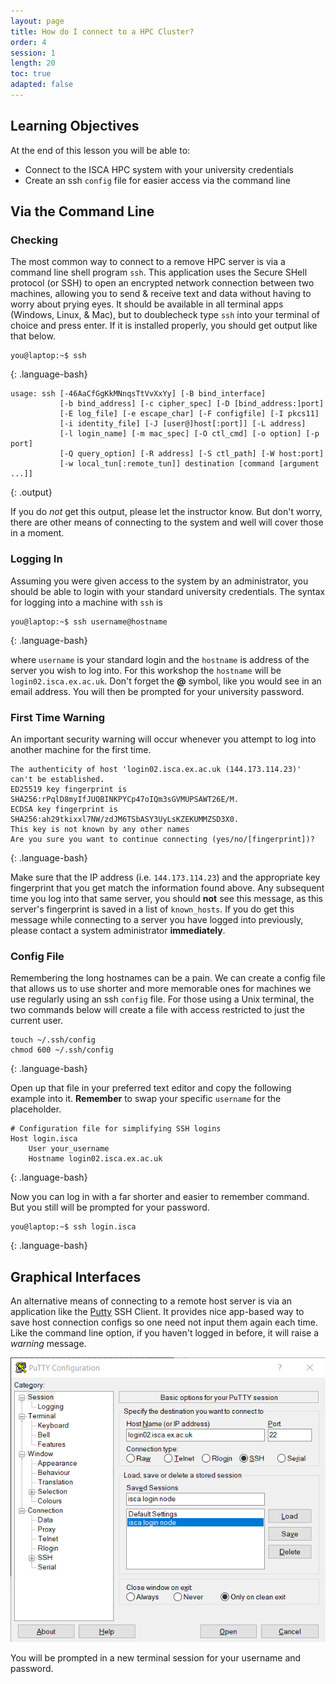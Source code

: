 ```yaml
---
layout: page
title: How do I connect to a HPC Cluster?
order: 4
session: 1
length: 20
toc: true
adapted: false
---
```


## Learning Objectives

At the end of this lesson you will be able to:

- Connect to the ISCA HPC system with your university credentials
- Create an ssh `config` file for easier access via the command line


## Via the Command Line

### Checking 
The most common way to connect to a remove HPC server is via a command line shell program `ssh`. This application uses the Secure SHell protocol (or SSH) to open an encrypted network connection between two machines, allowing you to send & receive text and data without having to worry about prying eyes. It should be available in all terminal apps (Windows, Linux, & Mac), but to doublecheck type `ssh` into your terminal of choice and press enter. If it is installed properly, you should get output like that below.

~~~
you@laptop:~$ ssh
~~~
{: .language-bash}

~~~
usage: ssh [-46AaCfGgKkMNnqsTtVvXxYy] [-B bind_interface]
           [-b bind_address] [-c cipher_spec] [-D [bind_address:]port]
           [-E log_file] [-e escape_char] [-F configfile] [-I pkcs11]
           [-i identity_file] [-J [user@]host[:port]] [-L address]
           [-l login_name] [-m mac_spec] [-O ctl_cmd] [-o option] [-p port]
           [-Q query_option] [-R address] [-S ctl_path] [-W host:port]
           [-w local_tun[:remote_tun]] destination [command [argument ...]]
~~~
{: .output}

If you do *not* get this output, please let the instructor know. But don't worry, there are other means of connecting to the system and well will cover those in a moment.

### Logging In

Assuming you were given access to the system by an administrator, you should be able to login with your standard university credentials. The syntax for logging into a machine with `ssh` is 
~~~
you@laptop:~$ ssh username@hostname
~~~
{: .language-bash}

where `username` is your standard login and the `hostname` is address of the server you wish to log into. For this workshop the `hostname` will be `login02.isca.ex.ac.uk`. Don't forget the **@** symbol, like you would see in an email address. You will then be prompted for your university password.

### First Time Warning
An important security warning will occur whenever you attempt to log into another machine for the first time. 
~~~
The authenticity of host 'login02.isca.ex.ac.uk (144.173.114.23)' can't be established.
ED25519 key fingerprint is SHA256:rPqlD8myIfJUQBINKPYCp47oIQm3sGVMUPSAWT26E/M.
ECDSA key fingerprint is SHA256:ah29tkixxl7NW/zdJM6TSbASY3UyLsKZEKUMMZSD3X0.
This key is not known by any other names
Are you sure you want to continue connecting (yes/no/[fingerprint])?

~~~
{: .language-bash}

Make sure that the IP address (i.e. `144.173.114.23`) and the appropriate key fingerprint that you get match the information found above. Any subsequent time you log into that same server, you should **not** see this message, as this server's fingerprint is saved in a list of `known_hosts`. If you do get this message while connecting to a server you have logged into previously, please contact a system administrator **immediately**.

### Config File

Remembering the long hostnames can be a pain. We can create a config file that allows us to use shorter and more memorable ones for machines we use regularly using an ssh `config` file. For those using a Unix terminal, the two commands below will create a file with access restricted to just the current user.
~~~
touch ~/.ssh/config
chmod 600 ~/.ssh/config
~~~
{: .language-bash}

Open up that file in your preferred text editor and copy the following example into it. **Remember** to swap your specific `username` for the placeholder.
~~~
# Configuration file for simplifying SSH logins
Host login.isca
    User your_username
    Hostname login02.isca.ex.ac.uk
~~~
{: .language-bash}

Now you can log in with a far shorter and easier to remember command. But you still will be prompted for your password.
~~~
you@laptop:~$ ssh login.isca
~~~
{: .language-bash}


## Graphical Interfaces

An alternative means of connecting to a remote host server is via an application like the [Putty](https://putty.org/) SSH Client. It provides nice app-based way to save host connection configs so one need not input them again each time. Like the command line option, if you haven't logged in before, it will raise a *warning* message.

![](../fig/windows_putty.png)

You will be prompted in a new terminal session for your username and password.

